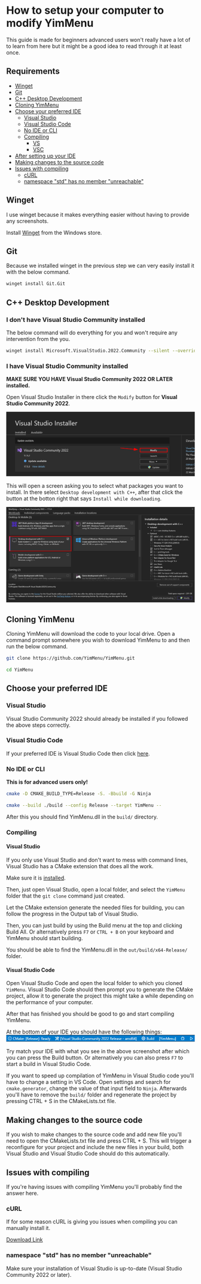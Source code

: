 # How to setup your computer to modify YimMenu

This guide is made for beginners advanced users won't really have a lot of to learn from here but it might be a good idea to read through it at least once.

## Requirements

 - [Winget](#winget)
 - [Git](#git)
 - [C++ Desktop Development](#c-desktop-development)
 - [Cloning YimMenu](#cloning-yimmenu)
 - [Choose your preferred IDE](#choose-your-preferred-ide)
    - [Visual Studio](#visual-studio)
    - [Visual Studio Code](#visual-studio-code)
    - [No IDE or CLI](#no-ide-or-cli)
    - [Compiling](#compiling)
      - [VS](#visual-studio-1)
      - [VSC](#visual-studio-code-1)
 - [After setting up your IDE](#after-setting-up-your-ide)
 - [Making changes to the source code](#making-changes-to-the-source-code)
 - [Issues with compiling](#issues-with-compiling)
    - [cURL](#curl)
    - [namespace "std" has no member "unreachable"](#namespace-std-has-no-member-unreachable)

## Winget

I use winget because it makes everything easier without having to provide any screenshots.

Install [Winget](https://www.microsoft.com/store/productId/9NBLGGH4NNS1) from the Windows store.

## Git

Because we installed winget in the previous step we can very easily install it with the below command.
```bash
winget install Git.Git
```

## C++ Desktop Development

### I don't have Visual Studio Community installed

The below command will do everything for you and won't require any intervention from the you.

```bash
winget install Microsoft.VisualStudio.2022.Community --silent --override "--wait --quiet --add ProductLang En-us --add Microsoft.VisualStudio.Workload.NativeDesktop --includeRecommended"
```

### I have Visual Studio Community installed

**MAKE SURE YOU HAVE Visual Studio Community 2022 OR LATER installed.**

Open Visual Studio Installer in there click the `Modify` button for **Visual Studio Community 2022**.

![Visual Studio Installer Begin Screen screenshot](img/vs-installer-begin-screen.png)

This will open a screen asking you to select what packages you want to install.
In there select `Desktop development with C++`, after that click the button at the botton right that says `Install while downloading`.

![Visual Studio Installer Desktop development with C++](img/vs-installer-desktop-development-with-c%2B%2B.png)

## Cloning YimMenu

Cloning YimMenu will download the code to your local drive.
Open a command prompt somewhere you wish to download YimMenu to and then run the below command.

```bash
git clone https://github.com/YimMenu/YimMenu.git
```

```bash
cd YimMenu
```

## Choose your preferred IDE

### Visual Studio

Visual Studio Community 2022 should already be installed if you followed the above steps correctly.

### Visual Studio Code

If your preferred IDE is Visual Studio Code then click [here](VSC.md).

### No IDE or CLI

**This is for advanced users only!**

```bash
cmake -D CMAKE_BUILD_TYPE=Release -S. -Bbuild -G Ninja
```

```bash
cmake --build ./build --config Release --target YimMenu --
```

After this you should find YimMenu.dll in the `build/` directory.

### Compiling

#### Visual Studio

If you only use Visual Studio and don't want to mess with command lines, Visual Studio has a CMake extension that does all the work.

Make sure it is [installed](https://learn.microsoft.com/en-us/cpp/build/cmake-projects-in-visual-studio?view=msvc-170#installation).

Then, just open Visual Studio, open a local folder, and select the `YimMenu` folder that the `git clone` command just created.

Let the CMake extension generate the needed files for building, you can follow the progress in the Output tab of Visual Studio.

Then, you can just build by using the Build menu at the top and clicking Build All.
Or alternatively press `F7` or `CTRL + B` on your keyboard and YimMenu should start building.

You should be able to find the YimMenu.dll in the `out/build/x64-Release/` folder.

#### Visual Studio Code

Open Visual Studio Code and open the local folder to which you cloned `YimMenu`.
Visual Studio Code should then prompt you to generate the CMake project, allow it to generate the project this might take a while depending on the performance of your computer.

After that has finished you should be good to go and start compiling YimMenu.

At the bottom of your IDE you should have the following things:
![VS Code Build Options](img/vsc-build.png)

Try match your IDE with what you see in the above screenshot after which you can press the Build button.
Or alternatively you can also press `F7` to start a build in Visual Studio Code.

If you want to speed up compilation of YimMenu in Visual Studio code you'll have to change a setting in VS Code.
Open settings and search for `cmake.generator`, change the value of that input field to `Ninja`.
Afterwards you'll have to remove the `build/` folder and regenerate the project by pressing CTRL + S in the CMakeLists.txt file.

## Making changes to the source code

If you wish to make changes to the source code and add new file you'll need to open the CMakeLists.txt file and press CTRL + S.
This will trigger a reconfigure for your project and include the new files in your build, both Visual Studio and Visual Studio Code should do this automatically.

## Issues with compiling

If you're having issues with compiling YimMenu you'll probably find the answer here.

### cURL

If for some reason cURL is giving you issues when compiling you can manually install it.

[Download Link](https://curl.se/download.html)

### namespace "std" has no member "unreachable"

Make sure your installation of Visual Studio is up-to-date (Visual Studio Community 2022 or later).